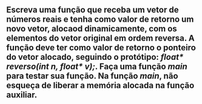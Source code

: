 ## Escreva uma função que receba um vetor de números reais e tenha como valor de retorno um novo vetor, alocaod dinamicamente, com os elementos do vetor original em ordem reversa. A função deve ter como valor de retorno o ponteiro do vetor alocado, seguindo o protótipo: _float* reverso(int n, float* v);_. Faça uma função _main_ para testar sua função. Na função _main_, não esqueça de liberar a memória alocada na função auxiliar.
